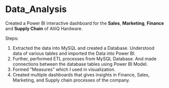# Data_Analysis
Created a Power BI interactive dashboard for the **Sales**, **Marketing**, **Finance** and **Supply Chain** of AtliQ Hardware.


Steps:

1) Extracted the data into MySQL and created a Database. Understood data of various tables and imported the Data into Power BI.
2) Further, performed ETL processes from MySQL Database. And made connections between the database tables using Power BI Model.
3) Formed "Measures" which I used in visualization.
4) Created multiple dashboards that gives insights in Finance, Sales, Marketing, and Supply chain processes of the company.


